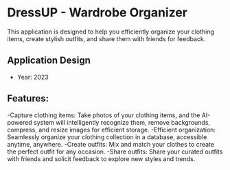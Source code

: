 # DressUP - Wardrobe Organizer
 This application is designed to help you efficiently organize your clothing items, create stylish outfits, and share them with friends for feedback.
## Application Design
- Year: 2023
## Features:
-Capture clothing items: Take photos of your clothing items, and the AI-powered system will intelligently recognize them, remove backgrounds, compress, and resize images for efficient storage.
-Efficient organization: Seamlessly organize your clothing collection in a database, accessible anytime, anywhere.
-Create outfits: Mix and match your clothes to create the perfect outfit for any occasion.
-Share outfits: Share your curated outfits with friends and solicit feedback to explore new styles and trends.

